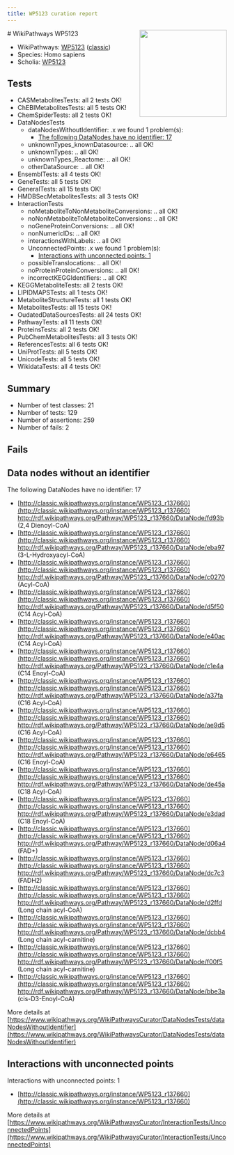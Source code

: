 ```yaml
---
title: WP5123 curation report
---
```


<img style="float: right; width: 200px" src="https://upload.wikimedia.org/wikipedia/commons/thumb/8/83/Wplogo_with_text_500.png/640px-Wplogo_with_text_500.png" />
# WikiPathways WP5123

* WikiPathways: [WP5123](https://wikipathways.org/pathways/WP5123) ([classic](https://classic.wikipathways.org/instance/WP5123))
* Species: Homo sapiens
* Scholia: [WP5123](https://scholia.toolforge.org/wikipathways/WP5123)
## Tests
* CASMetabolitesTests: all 2 tests OK!
* ChEBIMetabolitesTests: all 5 tests OK!
* ChemSpiderTests: all 2 tests OK!
* DataNodesTests
    * dataNodesWithoutIdentifier: .x we found 1 problem(s):
        * [The following DataNodes have no identifier: 17](#8792c497)
    * unknownTypes_knownDatasource: .. all OK!
    * unknownTypes: .. all OK!
    * unknownTypes_Reactome: .. all OK!
    * otherDataSource: .. all OK!
* EnsemblTests: all 4 tests OK!
* GeneTests: all 5 tests OK!
* GeneralTests: all 15 tests OK!
* HMDBSecMetabolitesTests: all 3 tests OK!
* InteractionTests
    * noMetaboliteToNonMetaboliteConversions: .. all OK!
    * noNonMetaboliteToMetaboliteConversions: .. all OK!
    * noGeneProteinConversions: .. all OK!
    * nonNumericIDs: .. all OK!
    * interactionsWithLabels: .. all OK!
    * UnconnectedPoints: .x we found 1 problem(s):
        * [Interactions with unconnected points: 1](#35a61ad9)
    * possibleTranslocations: .. all OK!
    * noProteinProteinConversions: .. all OK!
    * incorrectKEGGIdentifiers: .. all OK!
* KEGGMetaboliteTests: all 2 tests OK!
* LIPIDMAPSTests: all 1 tests OK!
* MetaboliteStructureTests: all 1 tests OK!
* MetabolitesTests: all 15 tests OK!
* OudatedDataSourcesTests: all 24 tests OK!
* PathwayTests: all 11 tests OK!
* ProteinsTests: all 2 tests OK!
* PubChemMetabolitesTests: all 3 tests OK!
* ReferencesTests: all 6 tests OK!
* UniProtTests: all 5 tests OK!
* UnicodeTests: all 5 tests OK!
* WikidataTests: all 4 tests OK!


## Summary

* Number of test classes: 21
* Number of tests: 129
* Number of assertions: 259
* Number of fails: 2

## Fails

<a name="8792c497" />

## Data nodes without an identifier

The following DataNodes have no identifier: 17

* [http://classic.wikipathways.org/instance/WP5123_r137660](http://classic.wikipathways.org/instance/WP5123_r137660) http://rdf.wikipathways.org/Pathway/WP5123_r137660/DataNode/fd93b (2,4 Dienoyl-CoA)
* [http://classic.wikipathways.org/instance/WP5123_r137660](http://classic.wikipathways.org/instance/WP5123_r137660) http://rdf.wikipathways.org/Pathway/WP5123_r137660/DataNode/eba97 (3-L-Hydroxyacyl-CoA)
* [http://classic.wikipathways.org/instance/WP5123_r137660](http://classic.wikipathways.org/instance/WP5123_r137660) http://rdf.wikipathways.org/Pathway/WP5123_r137660/DataNode/c0270 (Acyl-CoA)
* [http://classic.wikipathways.org/instance/WP5123_r137660](http://classic.wikipathways.org/instance/WP5123_r137660) http://rdf.wikipathways.org/Pathway/WP5123_r137660/DataNode/d5f50 (C14 Acyl-CoA)
* [http://classic.wikipathways.org/instance/WP5123_r137660](http://classic.wikipathways.org/instance/WP5123_r137660) http://rdf.wikipathways.org/Pathway/WP5123_r137660/DataNode/e40ac (C14 Acyl-CoA)
* [http://classic.wikipathways.org/instance/WP5123_r137660](http://classic.wikipathways.org/instance/WP5123_r137660) http://rdf.wikipathways.org/Pathway/WP5123_r137660/DataNode/c1e4a (C14 Enoyl-CoA)
* [http://classic.wikipathways.org/instance/WP5123_r137660](http://classic.wikipathways.org/instance/WP5123_r137660) http://rdf.wikipathways.org/Pathway/WP5123_r137660/DataNode/a37fa (C16 Acyl-CoA)
* [http://classic.wikipathways.org/instance/WP5123_r137660](http://classic.wikipathways.org/instance/WP5123_r137660) http://rdf.wikipathways.org/Pathway/WP5123_r137660/DataNode/ae9d5 (C16 Acyl-CoA)
* [http://classic.wikipathways.org/instance/WP5123_r137660](http://classic.wikipathways.org/instance/WP5123_r137660) http://rdf.wikipathways.org/Pathway/WP5123_r137660/DataNode/e6465 (C16 Enoyl-CoA)
* [http://classic.wikipathways.org/instance/WP5123_r137660](http://classic.wikipathways.org/instance/WP5123_r137660) http://rdf.wikipathways.org/Pathway/WP5123_r137660/DataNode/de45a (C18 Acyl-CoA)
* [http://classic.wikipathways.org/instance/WP5123_r137660](http://classic.wikipathways.org/instance/WP5123_r137660) http://rdf.wikipathways.org/Pathway/WP5123_r137660/DataNode/e3dad (C18 Enoyl-CoA)
* [http://classic.wikipathways.org/instance/WP5123_r137660](http://classic.wikipathways.org/instance/WP5123_r137660) http://rdf.wikipathways.org/Pathway/WP5123_r137660/DataNode/d06a4 (FAD+)
* [http://classic.wikipathways.org/instance/WP5123_r137660](http://classic.wikipathways.org/instance/WP5123_r137660) http://rdf.wikipathways.org/Pathway/WP5123_r137660/DataNode/dc7c3 (FADH2)
* [http://classic.wikipathways.org/instance/WP5123_r137660](http://classic.wikipathways.org/instance/WP5123_r137660) http://rdf.wikipathways.org/Pathway/WP5123_r137660/DataNode/d2ffd (Long chain acyl-CoA)
* [http://classic.wikipathways.org/instance/WP5123_r137660](http://classic.wikipathways.org/instance/WP5123_r137660) http://rdf.wikipathways.org/Pathway/WP5123_r137660/DataNode/dcbb4 (Long chain acyl-carnitine)
* [http://classic.wikipathways.org/instance/WP5123_r137660](http://classic.wikipathways.org/instance/WP5123_r137660) http://rdf.wikipathways.org/Pathway/WP5123_r137660/DataNode/f00f5 (Long chain acyl-carnitine)
* [http://classic.wikipathways.org/instance/WP5123_r137660](http://classic.wikipathways.org/instance/WP5123_r137660) http://rdf.wikipathways.org/Pathway/WP5123_r137660/DataNode/bbe3a (cis-D3-Enoyl-CoA)


More details at [https://www.wikipathways.org/WikiPathwaysCurator/DataNodesTests/dataNodesWithoutIdentifier](https://www.wikipathways.org/WikiPathwaysCurator/DataNodesTests/dataNodesWithoutIdentifier)

<a name="35a61ad9" />

## Interactions with unconnected points

Interactions with unconnected points: 1

* [http://classic.wikipathways.org/instance/WP5123_r137660](http://classic.wikipathways.org/instance/WP5123_r137660)


More details at [https://www.wikipathways.org/WikiPathwaysCurator/InteractionTests/UnconnectedPoints](https://www.wikipathways.org/WikiPathwaysCurator/InteractionTests/UnconnectedPoints)

